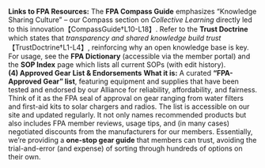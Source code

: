 **Links to FPA Resources:** The **FPA Compass Guide** emphasizes “Knowledge Sharing Culture” – our Compass section on _Collective Learning_ directly led to this innovation【CompassGuide†L10-L18】. Refer to the **Trust Doctrine** which states that _transparency and shared knowledge build trust_【TrustDoctrine†L1-L4】, reinforcing why an open knowledge base is key. For usage, see the **FPA Dictionary** (accessible via the member portal) and the **SOP Index** page which lists all current SOPs (with edit history).  
**(4) Approved Gear List & Endorsements**
**What it is:** A curated **“FPA-Approved Gear” list**, featuring equipment and supplies that have been tested and endorsed by our Alliance for reliability, affordability, and fairness. Think of it as the FPA seal of approval on gear ranging from water filters and first-aid kits to solar chargers and radios. The list is accessible on our site and updated regularly. It not only names recommended products but also includes FPA member reviews, usage tips, and (in many cases) negotiated discounts from the manufacturers for our members. Essentially, we’re providing a **one-stop gear guide** that members can trust, avoiding the trial-and-error (and expense) of sorting through hundreds of options on their own.